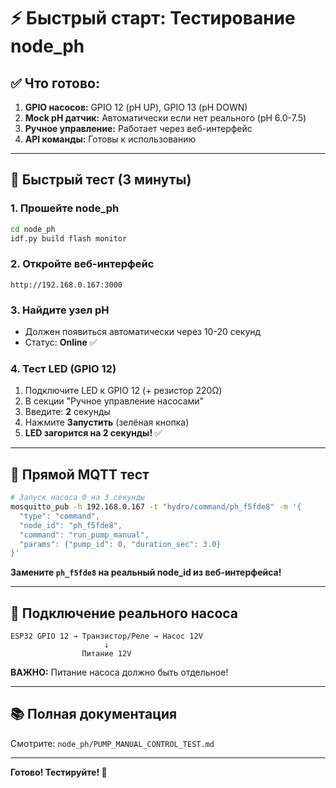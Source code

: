 # ⚡ Быстрый старт: Тестирование node_ph

## ✅ Что готово:

1. **GPIO насосов:** GPIO 12 (pH UP), GPIO 13 (pH DOWN)
2. **Mock pH датчик:** Автоматически если нет реального (pH 6.0-7.5)
3. **Ручное управление:** Работает через веб-интерфейс
4. **API команды:** Готовы к использованию

---

## 🚀 Быстрый тест (3 минуты)

### 1. Прошейте node_ph
```bash
cd node_ph
idf.py build flash monitor
```

### 2. Откройте веб-интерфейс
```
http://192.168.0.167:3000
```

### 3. Найдите узел pH
- Должен появиться автоматически через 10-20 секунд
- Статус: **Online** ✅

### 4. Тест LED (GPIO 12)
1. Подключите LED к GPIO 12 (+ резистор 220Ω)
2. В секции "Ручное управление насосами"
3. Введите: **2** секунды
4. Нажмите **Запустить** (зелёная кнопка)
5. **LED загорится на 2 секунды!** ✅

---

## 📡 Прямой MQTT тест

```bash
# Запуск насоса 0 на 3 секунды
mosquitto_pub -h 192.168.0.167 -t "hydro/command/ph_f5fde8" -m '{
  "type": "command",
  "node_id": "ph_f5fde8",
  "command": "run_pump_manual",
  "params": {"pump_id": 0, "duration_sec": 3.0}
}'
```

**Замените `ph_f5fde8` на реальный node_id из веб-интерфейса!**

---

## 🔧 Подключение реального насоса

```
ESP32 GPIO 12 → Транзистор/Реле → Насос 12V
                     ↓
                Питание 12V
```

**ВАЖНО:** Питание насоса должно быть отдельное!

---

## 📚 Полная документация

Смотрите: `node_ph/PUMP_MANUAL_CONTROL_TEST.md`

---

**Готово! Тестируйте! 🎉**

